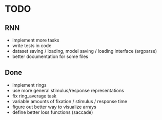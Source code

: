 

# TODO

## RNN

- implement more tasks
- write tests in code
- dataset saving / loading, model saving / loading interface (argparse)
- better documentation for some files


## Done

- implement rings
- use more general stimulus/response representations
- fix ring_average task
- variable amounts of fixation / stimulus / response time
- figure out better way to visualize arrays
- define better loss functions (saccade)
